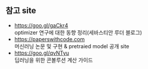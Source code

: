 ## 참고 site
- https://goo.gl/gaCkr4   
  optimizer 연구에 대한 동향 정리(세바스티안 루더 블로그)
- https://paperswithcode.com  
  머신러닝 논문 및 구현 & pretraied model 공개 site
- https://goo.gl/qvNTyu  
  딥러닝을 위한 콘볼루션 계산 가이드